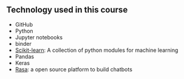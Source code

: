 ## Technology used in this course
- GitHub
- Python
- Jupyter notebooks
- binder 
- [Scikit-learn](http://scikit-learn.org/stable/): A collection of python modules for machine learning
- Pandas
- Keras
- [Rasa](https://rasa.com/docs/getting-started/overview/): a open source platform to build chatbots